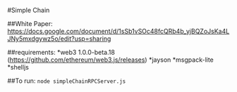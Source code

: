 #Simple Chain

##White Paper:
https://docs.google.com/document/d/1sSb1vSOc48fcQRb4b_yjBQZoJsKa4LJNy5mxdgywz5o/edit?usp=sharing

##requirements:
*web3 1.0.0-beta.18 (https://github.com/ethereum/web3.js/releases)
*jayson
*msgpack-lite
*shelljs

##To run: 
```node simpleChainRPCServer.js```


